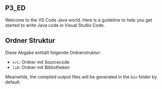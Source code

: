 ## P3_ED

Welcome to the VS Code Java world. Here is a guideline to help you get started to write Java code in Visual Studio Code.

## Ordner Struktur

Diese Abgabe enthält folgende Ordnerstruktur:

- `src`: Ordner mit Sourcecode
- `lib`: Ordner mit Bibliotheken

Meanwhile, the compiled output files will be generated in the `bin` folder by default.
